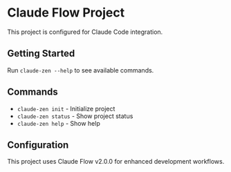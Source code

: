 # Claude Flow Project

This project is configured for Claude Code integration.

## Getting Started

Run `claude-zen --help` to see available commands.

## Commands

- `claude-zen init` - Initialize project
- `claude-zen status` - Show project status
- `claude-zen help` - Show help

## Configuration

This project uses Claude Flow v2.0.0 for enhanced development workflows.
